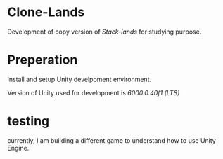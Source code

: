 # Clone-Lands
Development of copy version of *Stack-lands* for studying purpose.


# Preperation

Install and setup Unity develpoment environment.

Version of Unity used for development is *6000.0.40f1 (LTS)*


# testing

currently, I am building a different game to understand how to use Unity Engine.

